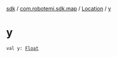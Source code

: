 [sdk](../../index.md) / [com.robotemi.sdk.map](../index.md) / [Location](index.md) / [y](./y.md)

# y

`val y: `[`Float`](https://kotlinlang.org/api/latest/jvm/stdlib/kotlin/-float/index.html)